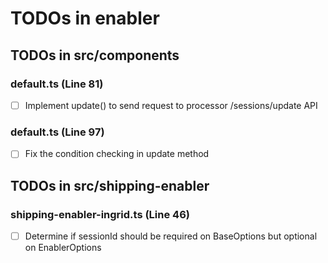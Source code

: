 # TODOs in enabler

## TODOs in src/components

### default.ts (Line 81)

- [ ] Implement update() to send request to processor /sessions/update API

### default.ts (Line 97)

- [ ] Fix the condition checking in update method

## TODOs in src/shipping-enabler

### shipping-enabler-ingrid.ts (Line 46)

- [ ] Determine if sessionId should be required on BaseOptions but optional on EnablerOptions
